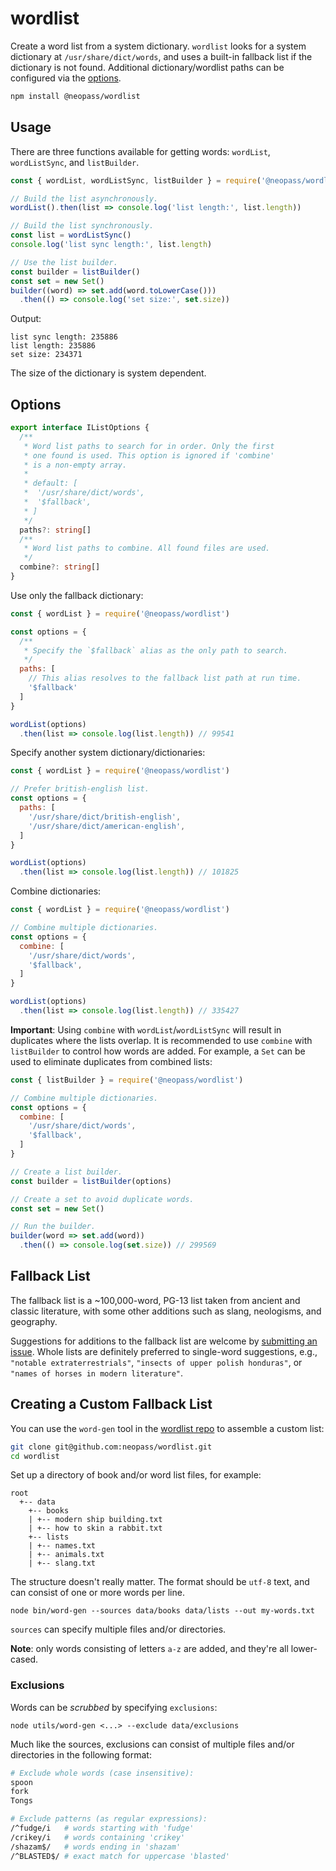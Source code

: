 # wordlist

Create a word list from a system dictionary. `wordlist` looks for a system dictionary at `/usr/share/dict/words`, and uses a built-in fallback list if the dictionary is not found. Additional dictionary/wordlist paths can be configured via the [options](#options).

```bash
npm install @neopass/wordlist
```

## Usage

There are three functions available for getting words: `wordList`, `wordListSync`, and `listBuilder`.

```javascript
const { wordList, wordListSync, listBuilder } = require('@neopass/wordlist')

// Build the list asynchronously.
wordList().then(list => console.log('list length:', list.length))

// Build the list synchronously.
const list = wordListSync()
console.log('list sync length:', list.length)

// Use the list builder.
const builder = listBuilder()
const set = new Set()
builder((word) => set.add(word.toLowerCase()))
  .then(() => console.log('set size:', set.size))
```

Output:

```
list sync length: 235886
list length: 235886
set size: 234371
```

The size of the dictionary is system dependent.

## Options

```typescript
export interface IListOptions {
  /**
   * Word list paths to search for in order. Only the first
   * one found is used. This option is ignored if 'combine'
   * is a non-empty array.
   *
   * default: [
   *  '/usr/share/dict/words',
   *  '$fallback',
   * ]
   */
  paths?: string[]
  /**
   * Word list paths to combine. All found files are used.
   */
  combine?: string[]
}
```

Use only the fallback dictionary:

```javascript
const { wordList } = require('@neopass/wordlist')

const options = {
  /**
   * Specify the `$fallback` alias as the only path to search.
   */
  paths: [
    // This alias resolves to the fallback list path at run time.
    '$fallback'
  ]
}

wordList(options)
  .then(list => console.log(list.length)) // 99541
```

Specify another system dictionary/dictionaries:

```javascript
const { wordList } = require('@neopass/wordlist')

// Prefer british-english list.
const options = {
  paths: [
    '/usr/share/dict/british-english',
    '/usr/share/dict/american-english',
  ]
}

wordList(options)
  .then(list => console.log(list.length)) // 101825
```

Combine dictionaries:

```javascript
const { wordList } = require('@neopass/wordlist')

// Combine multiple dictionaries.
const options = {
  combine: [
    '/usr/share/dict/words',
    '$fallback',
  ]
}

wordList(options)
  .then(list => console.log(list.length)) // 335427
```

**Important**: Using `combine` with `wordList`/`wordListSync` will result in duplicates where the lists overlap. It is recommended to use `combine` with `listBuilder` to control how words are added. For example, a `Set` can be used to eliminate duplicates from combined lists:

```javascript
const { listBuilder } = require('@neopass/wordlist')

// Combine multiple dictionaries.
const options = {
  combine: [
    '/usr/share/dict/words',
    '$fallback',
  ]
}

// Create a list builder.
const builder = listBuilder(options)

// Create a set to avoid duplicate words.
const set = new Set()

// Run the builder.
builder(word => set.add(word))
  .then(() => console.log(set.size)) // 299569
```

## Fallback List

The fallback list is a ~100,000-word, PG-13 list taken from ancient and classic literature, with some other additions such as slang, neologisms, and geography.

Suggestions for additions to the fallback list are welcome by [submitting an issue](https://github.com/neopass/wordlist/issues). Whole lists are definitely preferred to single-word suggestions, e.g., `"notable extraterrestrials"`, `"insects of upper polish honduras"`, or `"names of horses in modern literature"`.

## Creating a Custom Fallback List

You can use the `word-gen` tool in the [wordlist repo](https://github.com/neopass/wordlist) to assemble a custom list:

```bash
git clone git@github.com:neopass/wordlist.git
cd wordlist
```

Set up a directory of book and/or word list files, for example:

```
root
  +-- data
    +-- books
    | +-- modern ship building.txt
    | +-- how to skin a rabbit.txt
    +-- lists
    | +-- names.txt
    | +-- animals.txt
    | +-- slang.txt
```

The structure doesn't really matter. The format should be `utf-8` text, and can consist of one or more words per line.

```
node bin/word-gen --sources data/books data/lists --out my-words.txt
```

`sources` can specify multiple files and/or directories.

**Note**: only words consisting of letters `a-z` are added, and they're all lower-cased.

### Exclusions

Words can be _scrubbed_ by specifying `exclusions`:

```
node utils/word-gen <...> --exclude data/exclusions
```

Much like the sources, exclusions can consist of multiple files and/or directories in the following format:

```bash
# Exclude whole words (case insensitive):
spoon
fork
Tongs

# Exclude patterns (as regular expressions):
/^fudge/i   # words starting with 'fudge'
/crikey/i   # words containing 'crikey'
/shazam$/   # words ending in 'shazam'
/^BLASTED$/ # exact match for uppercase 'blasted'
```
